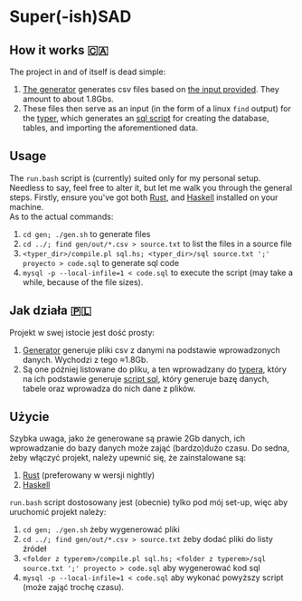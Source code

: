 # Super(-ish)SAD

## How it works :canada:
The project in and of itself is dead simple:
1. [The generator](/tree/master/gen) generates csv files based on [the input provided](/tree/master/gen/data). They amount to about 1.8Gbs.
2. These files then serve as an input (in the form of a linux `find` output) for the [typer](https://github.com/DerivedMate/haskell-mono/blob/master/sql.hs), which generates an [sql script](https://github.com/DerivedMate/school-sql/blob/master/code.sql) for creating the database, tables, and importing the aforementioned data.

## Usage 
The `run.bash` script is (currently) suited only for my personal setup. Needless to say, feel free to alter it, but let me walk you through the general steps.
Firstly, ensure you've got both [Rust](https://www.rust-lang.org/tools/install), and [Haskell](https://www.haskell.org/platform/) installed on your machine. <br/>As to the actual commands:
1. `cd gen; ./gen.sh` to generate files
2. `cd ../; find gen/out/*.csv > source.txt` to list the files in a source file
3. `<typer_dir>/compile.pl sql.hs; <typer_dir>/sql source.txt ';' proyecto > code.sql` to generate sql code
4. `mysql -p --local-infile=1 < code.sql` to execute the script (may take a while, because of the file sizes).

## Jak działa :poland:
Projekt w swej istocie jest dość prosty: 
1. [Generator](/tree/master/gen) generuje pliki csv z danymi na podstawie wprowadzonych danych. Wychodzi z tego ≈1.8Gb.
2. Są one później listowane do pliku, a ten wprowadzany do [typera](https://github.com/DerivedMate/haskell-mono/blob/master/sql.hs), który na ich podstawie generuje [script sql](https://github.com/DerivedMate/school-sql/blob/master/code.sql), który generuje bazę danych, tabele oraz wprowadza do nich dane z plików.

## Użycie
Szybka uwaga, jako że generowane są prawie 2Gb danych, ich wprowadzanie do bazy danych może zająć (bardzo)dużo czasu. Do sedna, żeby włączyć projekt, należy upewnić się, że zainstalowane są:
1. [Rust](https://www.rust-lang.org/tools/install) (preferowany w wersji nightly)
2. [Haskell](https://www.haskell.org/platform/)

`run.bash` script dostosowany jest (obecnie) tylko pod mój set-up, więc aby uruchomić projekt należy:
1. `cd gen; ./gen.sh` żeby wygenerować pliki
2. `cd ../; find gen/out/*.csv > source.txt` żeby dodać pliki do listy źródeł
3. `<folder z typerem>/compile.pl sql.hs; <folder z typerem>/sql source.txt ';' proyecto > code.sql` aby wygenerować kod sql
4. `mysql -p --local-infile=1 < code.sql` aby wykonać powyższy script (może zająć trochę czasu).
